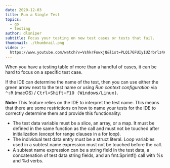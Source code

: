 ```yaml
---
date: 2020-12-03
title: Run a Single Test
topics:
  - go
  - testing
author: dlsniper
subtitle: Focus your testing on new test cases or tests that fail.
thumbnail: ./thumbnail.png
video: >-
  https://www.youtube.com/watch?v=VshkrFowxjQ&list=PLQ176FUIyIUZrbrlz4AY1V8VzBJKZyVlW&index=113
---
```


When you have a testing table of more than a handful of cases, it can be hard to focus on a specific test case.

If the IDE can determine the name of the test, then you can use either the green arrow next to the test name or using _Run context configuration_ via <kbd>⌃⇧R</kbd> (macOS) / <kbd>Ctrl+Shift+F10 (Windows/Linux)</kbd>.

**Note:** This feature relies on the IDE to interpret the test name. This means that there are some restrictions on how to name your tests for the IDE to correctly determine them and provide this functionality:

- The test data variable must be a slice, an array, or a map. It must be defined in the same function as the call and must not be touched after initialization (except for range clauses in a for loop).
- The individual test data entry must be a struct literal. Loop variables used in a subtest name expression must not be touched before the call.
- A subtest name expression can be a string field in the test data, a concatenation of test data string fields, and an fmt.Sprintf() call with %s and %d verbs.
